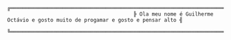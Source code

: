         
        
                                             ╔══════════════════════════════════════════════════════════════════════════════════╗
                                             ╠ Ola meu nome é Guilherme Octávio e gosto muito de progamar e gosto e pensar alto ╣
                                             ╚══════════════════════════════════════════════════════════════════════════════════╝
  
